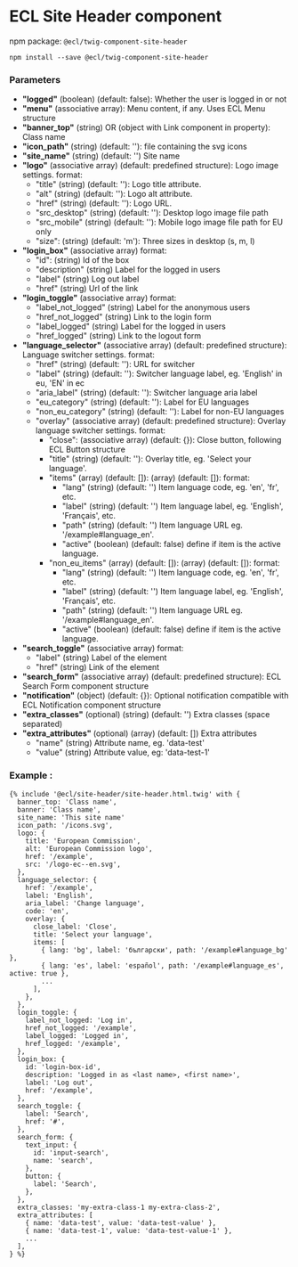 # ECL Site Header component

npm package: `@ecl/twig-component-site-header`

```shell
npm install --save @ecl/twig-component-site-header
```

### Parameters

- **"logged"** (boolean) (default: false): Whether the user is logged in or not
- **"menu"** (associative array): Menu content, if any. Uses ECL Menu structure
- **"banner_top"** (string) OR (object with Link component in property): Class name
- **"icon_path"** (string) (default: ''): file containing the svg icons
- **"site_name"** (string) (default: '') Site name
- **"logo"** (associative array) (default: predefined structure): Logo image settings. format:
  - "title" (string) (default: ''): Logo title attribute.
  - "alt" (string) (default: ''): Logo alt attribute.
  - "href" (string) (default: ''): Logo URL.
  - "src_desktop" (string) (default: ''): Desktop logo image file path
  - "src_mobile" (string) (default: ''): Mobile logo image file path for EU only
  - "size": (string) (default: 'm'): Three sizes in desktop (s, m, l)
- **"login_box"** (associative array) format:
  - "id": (string) Id of the box
  - "description" (string) Label for the logged in users
  - "label" (string) Log out label
  - "href" (string) Url of the link
- **"login_toggle"** (associative array) format:
  - "label_not_logged" (string) Label for the anonymous users
  - "href_not_logged" (string) Link to the login form
  - "label_logged" (string) Label for the logged in users
  - "href_logged" (string) Link to the logout form
- **"language_selector"** (associative array) (default: predefined structure): Language switcher settings. format:
  - "href" (string) (default: ''): URL for switcher
  - "label" (string) (default: ''): Switcher language label, eg. 'English' in eu, 'EN' in ec
  - "aria_label" (string) (default: ''): Switcher language aria label
  - "eu_category" (string) (default: ''): Label for EU languages
  - "non_eu_category" (string) (default: ''): Label for non-EU languages
  - "overlay" (associative array) (default: predefined structure): Overlay language switcher settings. format:
    - "close": (associative array) (default: {}): Close button, following ECL Button structure
    - "title" (string) (default: ''): Overlay title, eg. 'Select your language'.
    - "items" (array) (default: []): (array) (default: []): format:
      - "lang" (string) (default: '') Item language code, eg. 'en', 'fr', etc.
      - "label" (string) (default: '') Item language label, eg. 'English', 'Français', etc.
      - "path" (string) (default: '') Item language URL eg. '/example#language_en'.
      - "active" (boolean) (default: false) define if item is the active language.
    - "non_eu_items" (array) (default: []): (array) (default: []): format:
      - "lang" (string) (default: '') Item language code, eg. 'en', 'fr', etc.
      - "label" (string) (default: '') Item language label, eg. 'English', 'Français', etc.
      - "path" (string) (default: '') Item language URL eg. '/example#language_en'.
      - "active" (boolean) (default: false) define if item is the active language.
- **"search_toggle"** (associative array) format:
  - "label" (string) Label of the element
  - "href" (string) Link of the element
- **"search_form"** (associative array) (default: predefined structure): ECL Search Form component structure
- **"notification"** (object) (default: {}): Optional notification compatible with ECL Notification component structure
- **"extra_classes"** (optional) (string) (default: '') Extra classes (space separated)
- **"extra_attributes"** (optional) (array) (default: []) Extra attributes
  - "name" (string) Attribute name, eg. 'data-test'
  - "value" (string) Attribute value, eg: 'data-test-1'

### Example :

<!-- prettier-ignore -->
```twig
{% include '@ecl/site-header/site-header.html.twig' with { 
  banner_top: 'Class name', 
  banner: 'Class name',
  site_name: 'This site name'
  icon_path: '/icons.svg', 
  logo: { 
    title: 'European Commission', 
    alt: 'European Commission logo', 
    href: '/example', 
    src: '/logo-ec--en.svg', 
  }, 
  language_selector: { 
    href: '/example', 
    label: 'English', 
    aria_label: 'Change language',
    code: 'en', 
    overlay: { 
      close_label: 'Close', 
      title: 'Select your language', 
      items: [ 
        { lang: 'bg', label: 'български', path: '/example#language_bg' }, 
        { lang: 'es', label: 'español', path: '/example#language_es', active: true }, 
        ... 
      ], 
    }, 
  }, 
  login_toggle: { 
    label_not_logged: 'Log in', 
    href_not_logged: '/example', 
    label_logged: 'Logged in', 
    href_logged: '/example', 
  }, 
  login_box: { 
    id: 'login-box-id', 
    description: 'Logged in as <last name>, <first name>', 
    label: 'Log out', 
    href: '/example', 
  }, 
  search_toggle: { 
    label: 'Search', 
    href: '#', 
  }, 
  search_form: { 
    text_input: { 
      id: 'input-search', 
      name: 'search', 
    }, 
    button: { 
      label: 'Search', 
    }, 
  }, 
  extra_classes: 'my-extra-class-1 my-extra-class-2', 
  extra_attributes: [ 
    { name: 'data-test', value: 'data-test-value' }, 
    { name: 'data-test-1', value: 'data-test-value-1' }, 
    ... 
  ], 
} %} 
```
